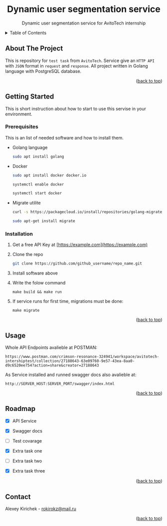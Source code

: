 <a name="readme-top"></a>


<h1 align="center"><b>Dynamic user segmentation service</b></h1>
<div>
  <p align="center">
    Dynamic user segmentation service for AvitoTech internship
  </p>
</div>



<!-- TABLE OF CONTENTS -->
<details>
  <summary>Table of Contents</summary>
  <ol>
    <li>
      <a href="#about-the-project">About The Project</a>
    </li>
    <li>
      <a href="#getting-started">Getting Started</a>
      <ul>
        <li><a href="#prerequisites">Prerequisites</a></li>
        <li><a href="#installation">Installation</a></li>
      </ul>
    </li>
    <li><a href="#usage">Usage</a></li>
    <li><a href="#roadmap">Roadmap</a></li>
    <li><a href="#contact">Contact</a></li>
  </ol>
</details>



<!-- ABOUT THE PROJECT -->
## About The Project

This is repository for `test task` from `AvitoTech`. Service give an `HTTP API` with `JSON` format in `request` and `response`. All project written in Golang language with PostgreSQL database.

<p align="right">(<a href="#readme-top">back to top</a>)</p>



<!-- GETTING STARTED -->
## Getting Started

This is short instruction about how to start to use this servise in your environment.

### Prerequisites

This is an list of needed software and how to install them.
* Golang language
  ```sh
  sudo apt install golang
  ```
* Docker
  ```sh
  sudo apt install docker docker.io
  ```
  ```sh
  systemctl enable docker
  ```
  ```sh
  systemctl start docker
  ```
* Migrate utilite
  ```sh
  curl -s https://packagecloud.io/install/repositories/golang-migrate/migrate/script.deb.sh | sudo bash
  ```
  ```sh
  sudo apt-get install migrate
  ```
  

### Installation

1. Get a free API Key at [https://example.com](https://example.com)
2. Clone the repo
   ```sh
   git clone https://github.com/github_username/repo_name.git
   ```
3. Install software above
  
4. Write the folow command
   ```
   make build && make run
   ```
5. If service runs for first time, migrations must be done:
   ```
   make migrate
   ```

<p align="right">(<a href="#readme-top">back to top</a>)</p>



<!-- USAGE EXAMPLES -->
## Usage

Whole API Endpoints avalieble at POSTMAN:
```
https://www.postman.com/crimson-resonance-324941/workspace/avitotech-intershiptest/collection/27188643-63e09760-9e57-43ea-8aa0-d9c6520ee754?action=share&creator=27188643
```
As Service installed and runned swagger docs also avalieble at:
```
http://SERVER_HOST:SERVER_PORT/swagger/index.html
```

<p align="right">(<a href="#readme-top">back to top</a>)</p>



<!-- ROADMAP -->
## Roadmap

- [x] API Service
- [x] Swagger docs
- [ ] Test covarage
- [x] Extra task one
- [ ] Extra task two
- [x] Extra task three


<p align="right">(<a href="#readme-top">back to top</a>)</p>



<!-- CONTACT -->
## Contact

Alexey Kirichek - rokirokz@mail.ru

<p align="right">(<a href="#readme-top">back to top</a>)</p>
